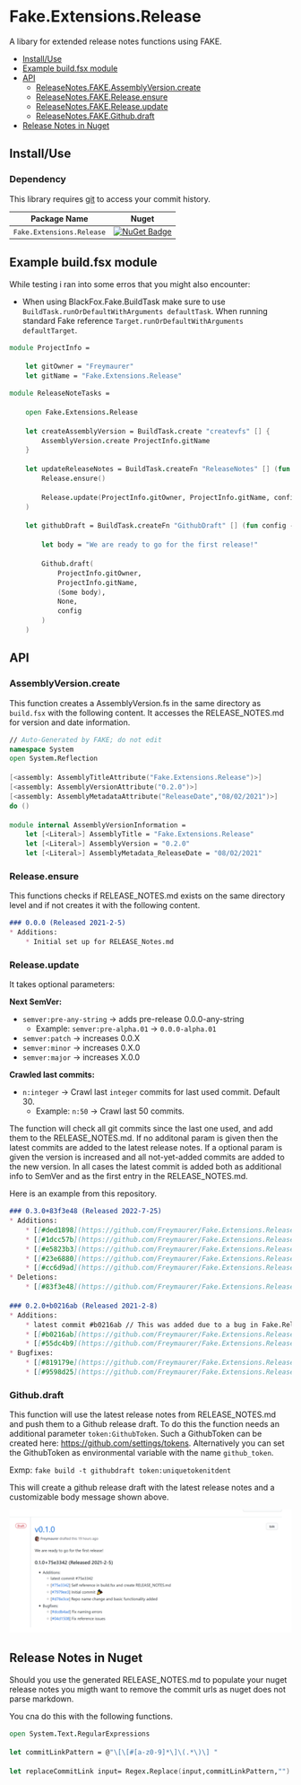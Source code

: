 ﻿# Fake.Extensions.Release

A libary for extended release notes functions using FAKE.

- [Install/Use](#installuse)
- [Example build.fsx module](#example-buildfsx-module)
- [API](#api)
  - [ReleaseNotes.FAKE.AssemblyVersion.create](#releasenotesfakeassemblyversioncreate)
  - [ReleaseNotes.FAKE.Release.ensure](#releasenotesfakereleaseensure)
  - [ReleaseNotes.FAKE.Release.update](#releasenotesfakereleaseupdate)
  - [ReleaseNotes.FAKE.Github.draft](#releasenotesfakegithubdraft)
- [Release Notes in Nuget](#release-notes-in-nuget)

## Install/Use

### Dependency
This library requires [git](https://git-scm.com/downloads) to access your commit history.

| Package Name         | Nuget                                                                                                                |
| -------------------- | -------------------------------------------------------------------------------------------------------------------- |
| `Fake.Extensions.Release`           | [![NuGet Badge](https://buildstats.info/nuget/Fake.Extensions.Release)](https://www.nuget.org/packages/Fake.Extensions.Release/)                    |


## Example build.fsx module

While testing i ran into some erros that you might also encounter:
- When using BlackFox.Fake.BuildTask make sure to use `BuildTask.runOrDefaultWithArguments defaultTask`. When running standard Fake reference `Target.runOrDefaultWithArguments defaultTarget`. 

```fsharp
module ProjectInfo =
    
    let gitOwner = "Freymaurer"
    let gitName = "Fake.Extensions.Release"
```

```fsharp
module ReleaseNoteTasks =

    open Fake.Extensions.Release

    let createAssemblyVersion = BuildTask.create "createvfs" [] {
        AssemblyVersion.create ProjectInfo.gitName
    }

    let updateReleaseNotes = BuildTask.createFn "ReleaseNotes" [] (fun config ->
        Release.ensure()

        Release.update(ProjectInfo.gitOwner, ProjectInfo.gitName, config)
    )

    let githubDraft = BuildTask.createFn "GithubDraft" [] (fun config ->

        let body = "We are ready to go for the first release!"

        Github.draft(
            ProjectInfo.gitOwner,
            ProjectInfo.gitName,
            (Some body),
            None,
            config
        )
    )
```

## API

### AssemblyVersion.create

This function creates a AssemblyVersion.fs in the same directory as `build.fsx` with the following content. It accesses the RELEASE_NOTES.md for version and date information. 

```fsharp
// Auto-Generated by FAKE; do not edit
namespace System
open System.Reflection

[<assembly: AssemblyTitleAttribute("Fake.Extensions.Release")>]
[<assembly: AssemblyVersionAttribute("0.2.0")>]
[<assembly: AssemblyMetadataAttribute("ReleaseDate","08/02/2021")>]
do ()

module internal AssemblyVersionInformation =
    let [<Literal>] AssemblyTitle = "Fake.Extensions.Release"
    let [<Literal>] AssemblyVersion = "0.2.0"
    let [<Literal>] AssemblyMetadata_ReleaseDate = "08/02/2021"
```

### Release.ensure 

This functions checks if RELEASE_NOTES.md exists on the same directory level and if not creates it with the following content.

```md
### 0.0.0 (Released 2021-2-5)
* Additions:
    * Initial set up for RELEASE_Notes.md
```

### Release.update

It takes optional parameters:

**Next SemVer:**
- `semver:pre-any-string` → adds pre-release 0.0.0-any-string
  - Example: `semver:pre-alpha.01` → `0.0.0-alpha.01`
- `semver:patch` → increases 0.0.X
- `semver:minor` → increases 0.X.0
- `semver:major` → increases X.0.0

**Crawled last commits:**
- `n:integer` → Crawl last `integer` commits for last used commit. Default 30.
  - Example: `n:50` → Crawl last 50 commits.

The function will check all git commits since the last one used, and add them to the RELEASE_NOTES.md. If no additonal param is given then the latest commits are added to the latest release notes. If a optional param is given the version is increased and all not-yet-added commits are added to the new version.
In all cases the latest commit is added both as additional info to SemVer and as the first entry in the RELEASE_NOTES.md. 

Here is an example from this repository.
```md
### 0.3.0+83f3e48 (Released 2022-7-25)
* Additions:
    * [[#ded1898](https://github.com/Freymaurer/Fake.Extensions.Release/commit/ded1898269a42af82c20faca79ac82528e10a5d0)] Add build.fsproj
    * [[#1dcc57b](https://github.com/Freymaurer/Fake.Extensions.Release/commit/1dcc57b78341e6fa452fad0b7b236af558fd0c9c)] Add unit tests :white_check_mark:
    * [[#e5823b3](https://github.com/Freymaurer/Fake.Extensions.Release/commit/e5823b347ab4a9ddad970d305abe79cb857e2234)] Update ReleasNote parsing with now correct SemVer :sparkles:
    * [[#23e6880](https://github.com/Freymaurer/Fake.Extensions.Release/commit/23e688001553162d8c21df85a12847cd706e640b)] Update README.md
    * [[#cc6d9ad](https://github.com/Freymaurer/Fake.Extensions.Release/commit/cc6d9ad66b6f6c9861ad3601396822283991e331)] Update README.md
* Deletions:
    * [[#83f3e48](https://github.com/Freymaurer/Fake.Extensions.Release/commit/83f3e487a03a2a7be75350e3a3c5a025171c2040)] Remove build.fsx logic

### 0.2.0+b0216ab (Released 2021-2-8)
* Additions:
    * latest commit #b0216ab // This was added due to a bug in Fake.ReleaseNotes, which is now fixed
    * [[#b0216ab](https://github.com/Freymaurer/Fake.Extensions.Release/commit/b0216abe97c2ac841cd40b6ee260790022c7e2e1)] Update README.md :books:
    * [[#55dc4b9](https://github.com/Freymaurer/Fake.Extensions.Release/commit/55dc4b9ba64eaf676809436f0e69f4a9106fa729)] Change library namespace (Issue #1).
* Bugfixes:
    * [[#819179e](https://github.com/Freymaurer/Fake.Extensions.Release/commit/819179eeb712cfbd2ebbecb6ad33fb35e371d085)] Fix nuget package release notes.
    * [[#9598d25](https://github.com/Freymaurer/Fake.Extensions.Release/commit/9598d25f00a4876e789a1e8d05919014feca3b03)] Fix hardcoded commit url (Issue #2).

```

### Github.draft

This function will use the latest release notes from RELEASE_NOTES.md and push them to a Github release draft. To do this the function needs an additional parameter `token:GithubToken`. Such a GithubToken can be created here: https://github.com/settings/tokens.
Alternatively you can set the GithubToken as environmental variable with the name `github_token`.

Exmp: `fake build -t githubdraft token:uniquetokenitdent`

This will create a github release draft with the latest release notes and a customizable body message shown above.

![Github release draft exmp](docs/img/draft_exmp.png)

## Release Notes in Nuget

Should you use the generated RELEASE_NOTES.md to populate your nuget release notes you migth want to remove the commit urls as nuget does not parse markdown.

You cna do this with the following functions.

```fsharp
open System.Text.RegularExpressions

let commitLinkPattern = @"\[\[#[a-z0-9]*\]\(.*\)\] "

let replaceCommitLink input= Regex.Replace(input,commitLinkPattern,"")
```
